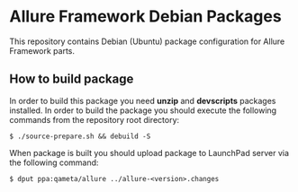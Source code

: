 # Allure Framework Debian Packages
This repository contains Debian (Ubuntu)  package configuration for Allure Framework parts.
## How to build package
In order to build this package you need **unzip** and **devscripts** packages installed. In order to build the package you should execute the following commands from the repository root directory:
```
$ ./source-prepare.sh && debuild -S
```
When package is built you should upload package to LaunchPad server via the following command:
```
$ dput ppa:qameta/allure ../allure-<version>.changes
```
